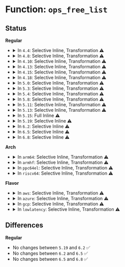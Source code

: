# Function: <code>ops_free_list</code>

## Status
<b>Regular</b>
<ul>
<li>
<details>
<summary>In <code>4.4</code>: Selective Inline, Transformation ⚠️</summary>

**Collision:** Unique Static

**Inline:** Selective

**Transformation:** True

**Instances:**

```
In net/core/net_namespace.c (ffffffff817101c0)
Location: net/core/net_namespace.c:140
Inline: True
Inline callers:
  - net/core/net_namespace.c:unregister_pernet_operations
  - net/core/net_namespace.c:setup_net
  - net/core/net_namespace.c:cleanup_net
Direct callers:
  - net/core/net_namespace.c:unregister_pernet_operations
  - net/core/net_namespace.c:setup_net
  - net/core/net_namespace.c:cleanup_net
```
**Symbols:**

```
ffffffff817101c0-ffffffff8171022e: ops_free_list.part.7 (STB_LOCAL)
```
</details>
</li>
<li>
<details>
<summary>In <code>4.8</code>: Selective Inline, Transformation ⚠️</summary>

**Collision:** Unique Static

**Inline:** Selective

**Transformation:** True

**Instances:**

```
In net/core/net_namespace.c (ffffffff81777c25)
Location: net/core/net_namespace.c:140
Inline: True
Inline callers:
  - net/core/net_namespace.c:unregister_pernet_operations
  - net/core/net_namespace.c:cleanup_net
  - net/core/net_namespace.c:setup_net
Direct callers:
  - net/core/net_namespace.c:unregister_pernet_operations
  - net/core/net_namespace.c:cleanup_net
  - net/core/net_namespace.c:setup_net
```
**Symbols:**

```
ffffffff81777b10-ffffffff81777b7e: ops_free_list.part.7 (STB_LOCAL)
```
</details>
</li>
<li>
<details>
<summary>In <code>4.10</code>: Selective Inline, Transformation ⚠️</summary>

**Collision:** Unique Static

**Inline:** Selective

**Transformation:** True

**Instances:**

```
In net/core/net_namespace.c (ffffffff817a4bf5)
Location: net/core/net_namespace.c:145
Inline: True
Inline callers:
  - net/core/net_namespace.c:unregister_pernet_operations
  - net/core/net_namespace.c:cleanup_net
  - net/core/net_namespace.c:setup_net
Direct callers:
  - net/core/net_namespace.c:unregister_pernet_operations
  - net/core/net_namespace.c:cleanup_net
  - net/core/net_namespace.c:setup_net
```
**Symbols:**

```
ffffffff817a4ae0-ffffffff817a4b48: ops_free_list.part.9 (STB_LOCAL)
```
</details>
</li>
<li>
<details>
<summary>In <code>4.13</code>: Selective Inline, Transformation ⚠️</summary>

**Collision:** Unique Static

**Inline:** Selective

**Transformation:** True

**Instances:**

```
In net/core/net_namespace.c (ffffffff817c2e21)
Location: net/core/net_namespace.c:148
Inline: True
Inline callers:
  - net/core/net_namespace.c:unregister_pernet_operations
  - net/core/net_namespace.c:cleanup_net
  - net/core/net_namespace.c:setup_net
Direct callers:
  - net/core/net_namespace.c:unregister_pernet_operations
  - net/core/net_namespace.c:cleanup_net
  - net/core/net_namespace.c:setup_net
```
**Symbols:**

```
ffffffff817c2d10-ffffffff817c2d79: ops_free_list.part.9 (STB_LOCAL)
```
</details>
</li>
<li>
<details>
<summary>In <code>4.15</code>: Selective Inline, Transformation ⚠️</summary>

**Collision:** Unique Static

**Inline:** Selective

**Transformation:** True

**Instances:**

```
In net/core/net_namespace.c (ffffffff8183c551)
Location: net/core/net_namespace.c:148
Inline: True
Inline callers:
  - net/core/net_namespace.c:unregister_pernet_operations
  - net/core/net_namespace.c:cleanup_net
  - net/core/net_namespace.c:setup_net
Direct callers:
  - net/core/net_namespace.c:unregister_pernet_operations
  - net/core/net_namespace.c:cleanup_net
  - net/core/net_namespace.c:setup_net
```
**Symbols:**

```
ffffffff8183c440-ffffffff8183c4a9: ops_free_list.part.9 (STB_LOCAL)
```
</details>
</li>
<li>
<details>
<summary>In <code>4.18</code>: Selective Inline, Transformation ⚠️</summary>

**Collision:** Unique Static

**Inline:** Selective

**Transformation:** True

**Instances:**

```
In net/core/net_namespace.c (ffffffff81886abf)
Location: net/core/net_namespace.c:159
Inline: True
Inline callers:
  - net/core/net_namespace.c:unregister_pernet_operations
  - net/core/net_namespace.c:cleanup_net
  - net/core/net_namespace.c:setup_net
Direct callers:
  - net/core/net_namespace.c:unregister_pernet_operations
  - net/core/net_namespace.c:cleanup_net
  - net/core/net_namespace.c:setup_net
```
**Symbols:**

```
ffffffff818869b0-ffffffff81886a18: ops_free_list.part.13 (STB_LOCAL)
```
</details>
</li>
<li>
<details>
<summary>In <code>5.0</code>: Selective Inline, Transformation ⚠️</summary>

**Collision:** Unique Static

**Inline:** Selective

**Transformation:** True

**Instances:**

```
In net/core/net_namespace.c (ffffffff818a71af)
Location: net/core/net_namespace.c:159
Inline: True
Inline callers:
  - net/core/net_namespace.c:unregister_pernet_operations
  - net/core/net_namespace.c:register_pernet_operations
  - net/core/net_namespace.c:cleanup_net
  - net/core/net_namespace.c:setup_net
Direct callers:
  - net/core/net_namespace.c:unregister_pernet_operations
  - net/core/net_namespace.c:register_pernet_operations
  - net/core/net_namespace.c:cleanup_net
  - net/core/net_namespace.c:setup_net
```
**Symbols:**

```
ffffffff818a70a0-ffffffff818a7108: ops_free_list.part.12 (STB_LOCAL)
```
</details>
</li>
<li>
<details>
<summary>In <code>5.3</code>: Selective Inline, Transformation ⚠️</summary>

**Collision:** Unique Static

**Inline:** Selective

**Transformation:** True

**Instances:**

```
In net/core/net_namespace.c (ffffffff818f28e5)
Location: net/core/net_namespace.c:178
Inline: True
Inline callers:
  - net/core/net_namespace.c:unregister_pernet_operations
  - net/core/net_namespace.c:register_pernet_operations
  - net/core/net_namespace.c:cleanup_net
  - net/core/net_namespace.c:setup_net
Direct callers:
  - net/core/net_namespace.c:unregister_pernet_operations
  - net/core/net_namespace.c:register_pernet_operations
  - net/core/net_namespace.c:cleanup_net
  - net/core/net_namespace.c:setup_net
```
**Symbols:**

```
ffffffff818f27a0-ffffffff818f2808: ops_free_list.part.0 (STB_LOCAL)
```
</details>
</li>
<li>
<details>
<summary>In <code>5.4</code>: Selective Inline, Transformation ⚠️</summary>

**Collision:** Unique Static

**Inline:** Selective

**Transformation:** True

**Instances:**

```
In net/core/net_namespace.c (ffffffff81924845)
Location: net/core/net_namespace.c:178
Inline: True
Inline callers:
  - net/core/net_namespace.c:unregister_pernet_operations
  - net/core/net_namespace.c:register_pernet_operations
  - net/core/net_namespace.c:cleanup_net
  - net/core/net_namespace.c:setup_net
Direct callers:
  - net/core/net_namespace.c:unregister_pernet_operations
  - net/core/net_namespace.c:register_pernet_operations
  - net/core/net_namespace.c:cleanup_net
  - net/core/net_namespace.c:setup_net
```
**Symbols:**

```
ffffffff81924700-ffffffff81924768: ops_free_list.part.0 (STB_LOCAL)
```
</details>
</li>
<li>
<details>
<summary>In <code>5.8</code>: Selective Inline, Transformation ⚠️</summary>

**Collision:** Unique Static

**Inline:** Selective

**Transformation:** True

**Instances:**

```
In net/core/net_namespace.c (ffffffff819f8840)
Location: net/core/net_namespace.c:192
Inline: True
Inline callers:
  - net/core/net_namespace.c:unregister_pernet_operations
  - net/core/net_namespace.c:__register_pernet_operations
  - net/core/net_namespace.c:cleanup_net
  - net/core/net_namespace.c:setup_net
Direct callers:
  - net/core/net_namespace.c:unregister_pernet_operations
  - net/core/net_namespace.c:__register_pernet_operations
  - net/core/net_namespace.c:cleanup_net
  - net/core/net_namespace.c:setup_net
```
**Symbols:**

```
ffffffff819f7ed0-ffffffff819f7f38: ops_free_list.part.0 (STB_LOCAL)
```
</details>
</li>
<li>
<details>
<summary>In <code>5.11</code>: Selective Inline, Transformation ⚠️</summary>

**Collision:** Unique Static

**Inline:** Selective

**Transformation:** True

**Instances:**

```
In net/core/net_namespace.c (ffffffff819f8360)
Location: net/core/net_namespace.c:193
Inline: True
Inline callers:
  - net/core/net_namespace.c:unregister_pernet_operations
  - net/core/net_namespace.c:__register_pernet_operations
  - net/core/net_namespace.c:cleanup_net
  - net/core/net_namespace.c:setup_net
Direct callers:
  - net/core/net_namespace.c:unregister_pernet_operations
  - net/core/net_namespace.c:__register_pernet_operations
  - net/core/net_namespace.c:cleanup_net
  - net/core/net_namespace.c:setup_net
```
**Symbols:**

```
ffffffff819f7920-ffffffff819f7994: ops_free_list.part.0 (STB_LOCAL)
```
</details>
</li>
<li>
<details>
<summary>In <code>5.13</code>: Selective Inline, Transformation ⚠️</summary>

**Collision:** Unique Static

**Inline:** Selective

**Transformation:** True

**Instances:**

```
In net/core/net_namespace.c (ffffffff819deb60)
Location: net/core/net_namespace.c:181
Inline: True
Inline callers:
  - net/core/net_namespace.c:unregister_pernet_operations
  - net/core/net_namespace.c:register_pernet_operations
  - net/core/net_namespace.c:cleanup_net
  - net/core/net_namespace.c:setup_net
Direct callers:
  - net/core/net_namespace.c:unregister_pernet_operations
  - net/core/net_namespace.c:register_pernet_operations
  - net/core/net_namespace.c:cleanup_net
  - net/core/net_namespace.c:setup_net
```
**Symbols:**

```
ffffffff819ddaa0-ffffffff819ddb14: ops_free_list.part.0 (STB_LOCAL)
```
</details>
</li>
<li>
<details>
<summary>In <code>5.15</code>: Full Inline ⚠️</summary>

**Collision:** Unique Static

**Inline:** Full

**Transformation:** False

**Instances:**

```
In net/core/net_namespace.c (ffffffff81a8ee04)
Location: net/core/net_namespace.c:176
Inline: True
Inline callers:
  - net/core/net_namespace.c:unregister_pernet_operations
  - net/core/net_namespace.c:unregister_pernet_operations
  - net/core/net_namespace.c:register_pernet_operations
  - net/core/net_namespace.c:register_pernet_operations
  - net/core/net_namespace.c:cleanup_net
  - net/core/net_namespace.c:cleanup_net
  - net/core/net_namespace.c:setup_net
  - net/core/net_namespace.c:setup_net
```
</details>
</li>
<li>
<details>
<summary>In <code>5.19</code>: Selective Inline ⚠️</summary>

```c
void ops_free_list(const struct pernet_operations *ops, struct list_head *net_exit_list);
```

**Collision:** Unique Static

**Inline:** Selective

**Transformation:** False

**Instances:**

```
In net/core/net_namespace.c (ffffffff81c04907)
Location: net/core/net_namespace.c:170
Inline: True
Inline callers:
  - net/core/net_namespace.c:register_pernet_operations
  - net/core/net_namespace.c:register_pernet_operations
  - net/core/net_namespace.c:cleanup_net
  - net/core/net_namespace.c:cleanup_net
Direct callers:
  - net/core/net_namespace.c:unregister_pernet_operations
  - net/core/net_namespace.c:setup_net
```
**Symbols:**

```
ffffffff81c03940-ffffffff81c039c8: ops_free_list (STB_LOCAL)
```
</details>
</li>
<li>
<details>
<summary>In <code>6.2</code>: Selective Inline ⚠️</summary>

```c
void ops_free_list(const struct pernet_operations *ops, struct list_head *net_exit_list);
```

**Collision:** Unique Static

**Inline:** Selective

**Transformation:** False

**Instances:**

```
In net/core/net_namespace.c (ffffffff81db3e27)
Location: net/core/net_namespace.c:177
Inline: True
Inline callers:
  - net/core/net_namespace.c:register_pernet_operations
  - net/core/net_namespace.c:register_pernet_operations
  - net/core/net_namespace.c:cleanup_net
  - net/core/net_namespace.c:cleanup_net
Direct callers:
  - net/core/net_namespace.c:unregister_pernet_operations
  - net/core/net_namespace.c:setup_net
```
**Symbols:**

```
ffffffff81db2fc0-ffffffff81db3048: ops_free_list (STB_LOCAL)
```
</details>
</li>
<li>
<details>
<summary>In <code>6.5</code>: Selective Inline ⚠️</summary>

```c
void ops_free_list(const struct pernet_operations *ops, struct list_head *net_exit_list);
```

**Collision:** Unique Static

**Inline:** Selective

**Transformation:** False

**Instances:**

```
In net/core/net_namespace.c (ffffffff81e244d7)
Location: net/core/net_namespace.c:178
Inline: True
Inline callers:
  - net/core/net_namespace.c:register_pernet_operations
  - net/core/net_namespace.c:register_pernet_operations
  - net/core/net_namespace.c:cleanup_net
  - net/core/net_namespace.c:cleanup_net
Direct callers:
  - net/core/net_namespace.c:unregister_pernet_operations
  - net/core/net_namespace.c:setup_net
```
**Symbols:**

```
ffffffff81e23590-ffffffff81e23618: ops_free_list (STB_LOCAL)
```
</details>
</li>
<li>
<details>
<summary>In <code>6.8</code>: Selective Inline ⚠️</summary>

```c
void ops_free_list(const struct pernet_operations *ops, struct list_head *net_exit_list);
```

**Collision:** Unique Static

**Inline:** Selective

**Transformation:** False

**Instances:**

```
In net/core/net_namespace.c (ffffffff81ee26e7)
Location: net/core/net_namespace.c:178
Inline: True
Inline callers:
  - net/core/net_namespace.c:register_pernet_operations
  - net/core/net_namespace.c:register_pernet_operations
  - net/core/net_namespace.c:cleanup_net
  - net/core/net_namespace.c:cleanup_net
Direct callers:
  - net/core/net_namespace.c:unregister_pernet_operations
  - net/core/net_namespace.c:setup_net
```
**Symbols:**

```
ffffffff81ee14f0-ffffffff81ee1578: ops_free_list (STB_LOCAL)
```
</details>
</li>
</ul>
<b>Arch</b>
<ul>
<li>
<details>
<summary>In <code>arm64</code>: Selective Inline, Transformation ⚠️</summary>

**Collision:** Unique Static

**Inline:** Selective

**Transformation:** True

**Instances:**

```
In net/core/net_namespace.c (ffff800010bc0298)
Location: net/core/net_namespace.c:178
Inline: True
Inline callers:
  - net/core/net_namespace.c:unregister_pernet_operations
  - net/core/net_namespace.c:register_pernet_operations
  - net/core/net_namespace.c:cleanup_net
  - net/core/net_namespace.c:setup_net
Direct callers:
  - net/core/net_namespace.c:unregister_pernet_operations
  - net/core/net_namespace.c:register_pernet_operations
  - net/core/net_namespace.c:cleanup_net
  - net/core/net_namespace.c:setup_net
```
**Symbols:**

```
ffff800010bc0128-ffff800010bc01ac: ops_free_list.part.0 (STB_LOCAL)
```
</details>
</li>
<li>
<details>
<summary>In <code>armhf</code>: Selective Inline, Transformation ⚠️</summary>

**Collision:** Unique Static

**Inline:** Selective

**Transformation:** True

**Instances:**

```
In net/core/net_namespace.c (c0cdbd6c)
Location: net/core/net_namespace.c:178
Inline: True
Inline callers:
  - net/core/net_namespace.c:unregister_pernet_operations
  - net/core/net_namespace.c:register_pernet_operations
  - net/core/net_namespace.c:cleanup_net
  - net/core/net_namespace.c:setup_net
Direct callers:
  - net/core/net_namespace.c:unregister_pernet_operations
  - net/core/net_namespace.c:register_pernet_operations
  - net/core/net_namespace.c:cleanup_net
  - net/core/net_namespace.c:setup_net
```
**Symbols:**

```
c0cdbc18-c0cdbc84: ops_free_list.part.0 (STB_LOCAL)
```
</details>
</li>
<li>
<details>
<summary>In <code>ppc64el</code>: Selective Inline, Transformation ⚠️</summary>

**Collision:** Unique Static

**Inline:** Selective

**Transformation:** True

**Instances:**

```
In net/core/net_namespace.c (c000000000c999c0)
Location: net/core/net_namespace.c:178
Inline: True
Inline callers:
  - net/core/net_namespace.c:unregister_pernet_operations
  - net/core/net_namespace.c:register_pernet_operations
  - net/core/net_namespace.c:cleanup_net
  - net/core/net_namespace.c:setup_net
Direct callers:
  - net/core/net_namespace.c:unregister_pernet_operations
  - net/core/net_namespace.c:register_pernet_operations
  - net/core/net_namespace.c:cleanup_net
  - net/core/net_namespace.c:setup_net
```
**Symbols:**

```
c000000000c997c0-c000000000c9987c: ops_free_list.part.0 (STB_LOCAL)
```
</details>
</li>
<li>
<details>
<summary>In <code>riscv64</code>: Selective Inline, Transformation ⚠️</summary>

**Collision:** Unique Static

**Inline:** Selective

**Transformation:** True

**Instances:**

```
In net/core/net_namespace.c (ffffffe00074db4a)
Location: net/core/net_namespace.c:178
Inline: True
Inline callers:
  - net/core/net_namespace.c:unregister_pernet_operations
  - net/core/net_namespace.c:register_pernet_operations
  - net/core/net_namespace.c:cleanup_net
  - net/core/net_namespace.c:setup_net
Direct callers:
  - net/core/net_namespace.c:unregister_pernet_operations
  - net/core/net_namespace.c:register_pernet_operations
  - net/core/net_namespace.c:cleanup_net
  - net/core/net_namespace.c:setup_net
```
**Symbols:**

```
ffffffe00074da24-ffffffe00074da9c: ops_free_list.part.0 (STB_LOCAL)
```
</details>
</li>
</ul>
<b>Flavor</b>
<ul>
<li>
<details>
<summary>In <code>aws</code>: Selective Inline, Transformation ⚠️</summary>

**Collision:** Unique Static

**Inline:** Selective

**Transformation:** True

**Instances:**

```
In net/core/net_namespace.c (ffffffff818c4845)
Location: net/core/net_namespace.c:178
Inline: True
Inline callers:
  - net/core/net_namespace.c:unregister_pernet_operations
  - net/core/net_namespace.c:register_pernet_operations
  - net/core/net_namespace.c:cleanup_net
  - net/core/net_namespace.c:setup_net
Direct callers:
  - net/core/net_namespace.c:unregister_pernet_operations
  - net/core/net_namespace.c:register_pernet_operations
  - net/core/net_namespace.c:cleanup_net
  - net/core/net_namespace.c:setup_net
```
**Symbols:**

```
ffffffff818c4700-ffffffff818c4768: ops_free_list.part.0 (STB_LOCAL)
```
</details>
</li>
<li>
<details>
<summary>In <code>azure</code>: Selective Inline, Transformation ⚠️</summary>

**Collision:** Unique Static

**Inline:** Selective

**Transformation:** True

**Instances:**

```
In net/core/net_namespace.c (ffffffff8187e785)
Location: net/core/net_namespace.c:178
Inline: True
Inline callers:
  - net/core/net_namespace.c:unregister_pernet_operations
  - net/core/net_namespace.c:register_pernet_operations
  - net/core/net_namespace.c:cleanup_net
  - net/core/net_namespace.c:setup_net
Direct callers:
  - net/core/net_namespace.c:unregister_pernet_operations
  - net/core/net_namespace.c:register_pernet_operations
  - net/core/net_namespace.c:cleanup_net
  - net/core/net_namespace.c:setup_net
```
**Symbols:**

```
ffffffff8187e640-ffffffff8187e6a8: ops_free_list.part.0 (STB_LOCAL)
```
</details>
</li>
<li>
<details>
<summary>In <code>gcp</code>: Selective Inline, Transformation ⚠️</summary>

**Collision:** Unique Static

**Inline:** Selective

**Transformation:** True

**Instances:**

```
In net/core/net_namespace.c (ffffffff81915845)
Location: net/core/net_namespace.c:178
Inline: True
Inline callers:
  - net/core/net_namespace.c:unregister_pernet_operations
  - net/core/net_namespace.c:register_pernet_operations
  - net/core/net_namespace.c:cleanup_net
  - net/core/net_namespace.c:setup_net
Direct callers:
  - net/core/net_namespace.c:unregister_pernet_operations
  - net/core/net_namespace.c:register_pernet_operations
  - net/core/net_namespace.c:cleanup_net
  - net/core/net_namespace.c:setup_net
```
**Symbols:**

```
ffffffff81915700-ffffffff81915768: ops_free_list.part.0 (STB_LOCAL)
```
</details>
</li>
<li>
<details>
<summary>In <code>lowlatency</code>: Selective Inline, Transformation ⚠️</summary>

**Collision:** Unique Static

**Inline:** Selective

**Transformation:** True

**Instances:**

```
In net/core/net_namespace.c (ffffffff81936a35)
Location: net/core/net_namespace.c:178
Inline: True
Inline callers:
  - net/core/net_namespace.c:unregister_pernet_operations
  - net/core/net_namespace.c:register_pernet_operations
  - net/core/net_namespace.c:cleanup_net
  - net/core/net_namespace.c:setup_net
Direct callers:
  - net/core/net_namespace.c:unregister_pernet_operations
  - net/core/net_namespace.c:register_pernet_operations
  - net/core/net_namespace.c:cleanup_net
  - net/core/net_namespace.c:setup_net
```
**Symbols:**

```
ffffffff819368e0-ffffffff8193695a: ops_free_list.part.0 (STB_LOCAL)
```
</details>
</li>
</ul>

## Differences
<b>Regular</b>
<ul>
<li>
No changes between <code>5.19</code> and <code>6.2</code> ✅
</li>
<li>
No changes between <code>6.2</code> and <code>6.5</code> ✅
</li>
<li>
No changes between <code>6.5</code> and <code>6.8</code> ✅
</li>
</ul>
